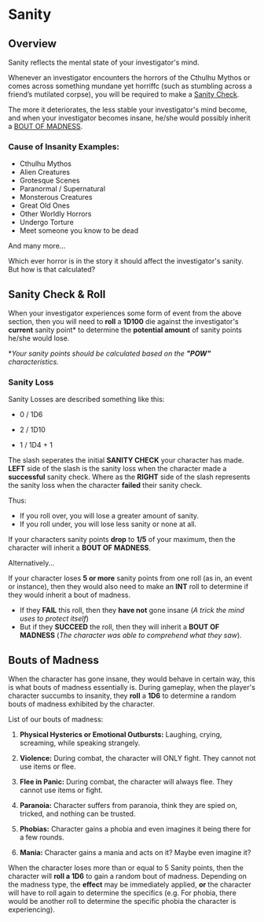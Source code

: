# Sanity

## Overview
Sanity reflects the mental state of your investigator's mind. 

Whenever an investigator encounters the horrors of the Cthulhu Mythos or comes across something mundane yet horriffc (such as stumbling across a friend’s mutilated corpse), you will be required to make a [Sanity Check](#sanity-check--roll).

The more it deteriorates, the less stable your investigator's mind become, and when your investigator becomes insane, he/she would possibly inherit a [BOUT OF MADNESS](#bouts-of-madness).


### Cause of Insanity Examples:
- Cthulhu Mythos
- Alien Creatures
- Grotesque Scenes
- Paranormal / Supernatural
- Monsterous Creatures
- Great Old Ones
- Other Worldly Horrors
- Undergo Torture
- Meet someone you know to be dead

And many more... 

Which ever horror is in the story it should affect the investigator's sanity. But how is that calculated?

## Sanity Check & Roll

When your investigator experiences some form of event from the above section, then you will need to **roll** a **1D100** die against the investigator's **current** sanity point* to determine the **potential amount** of sanity points he/she would lose.

**Your sanity points should be calculated based on the **"POW"** characteristics.*

### Sanity Loss

Sanity Losses are described something like this: 

- 0 / 1D6

- 2 / 1D10

- 1 / 1D4 + 1

The slash seperates the initial **SANITY CHECK** your character has made. **LEFT** side of the slash is the sanity loss when the character made a **successful** sanity check. Where as the **RIGHT** side of the slash represents the sanity loss when the character **failed** their sanity check.

Thus:
- If you roll over, you will lose a greater amount of sanity.
- If you roll under, you will lose less sanity or none at all.

If your characters sanity points **drop** to **1/5** of your maximum, then the character will inherit a **BOUT OF MADNESS**.

Alternatively...

If your character loses **5 or more** sanity points from one roll (as in, an event or instance), then they would also need to make an **INT** roll to determine if they would inherit a bout of madness.
- If they **FAIL** this roll, then they **have not** gone insane (*A trick the mind uses to protect itself*)
- But if they **SUCCEED** the roll, then they will inherit a **BOUT OF MADNESS** (*The character was able to comprehend what they saw*). 

## Bouts of Madness

When the character has gone insane, they would behave in certain way, this is what bouts of madness essentially is. During gameplay, when the player's character succumbs to insanity, they **roll** a **1D6** to determine a random bouts of madness exhibited by the character. 

List of our bouts of madness:

1. **Physical Hysterics or Emotional Outbursts:** Laughing, crying, screaming, while speaking strangely.

2. **Violence:** During combat, the character will ONLY fight. They cannot not use items or flee.

3. **Flee in Panic:** During combat, the character will always flee. They cannot use items or fight. 

5. **Paranoia:** Character suffers from paranoia, think they are spied on, tricked, and nothing can be trusted.

6. **Phobias:** Character gains a phobia and even imagines it being there for a few rounds.

7. **Mania:** Character gains a mania and acts on it? Maybe even imagine it?

When the character loses more than or equal to 5 Sanity points, then the character will **roll a 1D6** to gain a random bout of madness. Depending on the madness type, the **effect** may be immediately applied, **or** the character will have to roll again to determine the specifics (e.g. For phobia, there would be another roll to determine the specific phobia the character is experiencing).